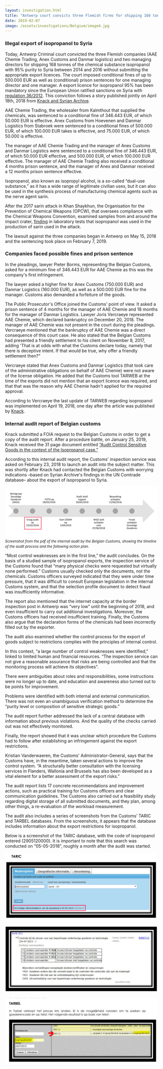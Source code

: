 ```yaml
---
layout: investigation.html
title: "Antwerp court convicts three Flemish firms for shipping 168 tonnes of isopropanol to Syria"
date: 2019-02-07
image: /assets/investigations/Belgium/image4.jpg
---
```


### Illegal export of isopropanol to Syria

Today, Antwerp Criminal court convicted the three Flemish companies (AAE Chemie Trading, Anex Customs and Danmar logistics) and two managing directors for shipping 168 tonnes of the chemical substance isopropanol with 95% purity to Syria between 2014 and 2016 without submitting the appropriate export licences. The court imposed conditional fines of up to 500.000 EUR as well as (conditional) prison sentences for one managing director and one manager. A export licence for isopropanol 95% has been mandatory since the European Union ratified sanctions on Syria with [regulation 36/2012](https://eur-lex.europa.eu/legal-content/EN/TXT/?qid=1493825060366&uri=CELEX:02012R0036-20170321). This conviction follows a story published jointly on April 18th, 2018 from [Knack and Syrian Archive](https://syrianarchive.org/en/investigations/belgium-isopropanol/).

AAE Chemie Trading, the wholesaler from Kalmthout that supplied the chemicals, was sentenced to a conditional fine of 346.443 EUR, of which 50.000 EUR is effective. Anex Customs from Hoevenen and Danmar Logistics from Stabroek were sentenced to a conditional fines of 500.000 EUR, of which 100.000 EUR takes is effective, and 75.000 EUR, of which 50.000 is effective.

The manager of AAE Chemie Trading and the manager of Anex Customs and Danmar Logistics were sentenced to a conditional fine of 346.443 EUR, of which 50.000 EUR effective, and 500.000 EUR, of which 100.000 EUR effective. The manager of AAE Chemie Trading also received a conditional 4 months prison sentence, and the manager of Anex and Danmar received a 12 months prison sentence effective.

Isopropanol, also known as isopropyl alcohol, is a so-called “dual-use substance,” as it has a wide range of legitimate civilian uses, but it can also be used in the synthesis process of manufacturing chemical agents such as the nerve agent sarin.

After the 2017 sarin attack in Khan Shaykhun, the Organisation for the Prevention of Chemical Weapons (OPCW), that oversees compliance with the Chemical Weapons Convention, examined samples from and around the impact crater, [finding](http://www.securitycouncilreport.org/atf/cf/%7b65BFCF9B-6D27-4E9C-8CD3-CF6E4FF96FF9%7d/s_2017_904.pdf) in laboratory tests that isopropanol was used in the production of sarin used in the attack.

The lawsuit against the three companies began in Antwerp on May 15, 2018 and the sentencing took place on February 7, 2019.  

### Companies faced possible fines and prison sentence

In the pleadings, lawyer Pieter Borms, representing the Belgian Customs, asked for a minimum fine of 346.443 EUR for AAE Chemie as this was the company's first infringement.

The lawyer asked a higher fine for Anex Customs (750.000 EUR) and Danmar Logistics (160.000 EUR), as well as a 500.000 EUR fine for the manager. Customs also demanded a forfeiture of the goods.

The Public Prosecutor's Office joined the Customs' point of view. It asked a prison sentence of 4 months for the manager of AAE Chemie and 18 months for the manager of Danmar Logistics.
Lawyer Joris Vercraeye represented AAE Chemie, which declared bankruptcy on December 20, 2018. The manager of AAE Chemie was not present in the court during the pleadings. Vercraeye mentioned that the bankruptcy of AAE Chemie was a direct consequence of this court case. He also stated that the Belgian Customs had presented a friendly settlement to his client on November 8, 2017, adding 'That is at odds with what the Customs declare today, namely that there is deceptive intent. If that would be true, why offer a friendly settlement then?"

Vercraeye stated that Anex Customs and Danmar Logistics (that took care of the administrative obligations on behalf of AAE Chemie) were not aware of the license obligation. He added that the Customs tool TARWEB at the time of the exports did not mention that an export licence was required, and that that was  the reason why AAE Chemie hadn't applied for the required approval.  

According to Vercraeye the last update of TARWEB regarding isopropanol was implemented on April 19, 2018, one day after the article was published by [Knack](https://m.knack.be/nieuws/belgie/isopropanol-schandaal-hoe-een-grondstof-voor-gifgas-door-de-handen-van-de-belgische-douane-glipte/article-longread-1097291.html).

### Internal audit report of Belgian customs

Knack submitted a FOIA request to the Belgian Customs in order to get a copy of the audit report. After a procedure battle, on January 25, 2019, Knack received the 31 page document entitled [“Audit Control Sensitive Goods in the context of the Isopropanol case.”](https://www.knack.be/nieuws/belgie/de-zaak-isopropanol-audit-hekelt-falende-douanecontrole/article-normal-1422901.html)

According to this internal audit report, the Customs' inspection service was asked on February 23, 2018 to launch an audit into the subject matter. This was shortly after Knack had contacted the Belgian Customs with worrying indications –based on Syrian Archive's findings in the UN Comtrade database– about the export of isopropanol to Syria.

![Internal audit](/assets/investigations/Belgium/image2.png)
<small>*Screenshot from the pdf of the internal audit by the Belgian Customs, showing the timeline of the audit process and the following action plan.*</small>

“Most control weaknesses are in the first line,” the audit concludes. On the basis of a studied sample of isopropanol exports, the inspection service of the Customs found that “many physical checks were requested but virtually none performed.” Customs usually checked only the documents, not the chemicals. Customs officers surveyed indicated that they were under time pressure, that it was difficult to consult European legislation in the internal Customs system, and that the selection profile document to detect fraud was insufficiently informative.

The report also mentioned that the internet capacity at the border inspection post in Antwerp was “very low” until the beginning of 2018, and even insufficient to carry out additional investigations. Moreover, the Customs officers had received insufficient training. Finally, the Customs also argue that the declaration forms of the chemicals had been incorrectly filled out by the exporter.

The audit also examined whether the control process for the export of goods subject to restrictions complies with the principles of internal control.

In this context, “a large number of control weaknesses were identified,” linked to limited human and financial resources. “The inspection service can not give a reasonable assurance that risks are being controlled and that the monitoring process will achieve its objectives”.

There were ambiguities about roles and responsibilities, some instructions were no longer up to date, and education and awareness also turned out to be points for improvement.

Problems were identified with both internal and external communication. There was not even an unambiguous verification method to determine the “purity level or composition of sensitive strategic goods.”

The audit report further addressed the lack of a central database with information about previous violations. And the quality of the checks carried out was not effectively monitored.

Finally, the report showed that it was unclear which procedure the Customs had to follow after establishing an infringement against the export restrictions.

Kristian Vanderwaeren, the Customs' Administrator-General, says that the Customs have, in the meantime, taken several actions to improve the control system. “A structurally better consultation with the licensing services in Flanders, Wallonia and Brussels has also been developed as a vital element for a better assessment of the export risks.”

The audit report lists 17 concrete recommendations and improvement actions, such as practical training for Customs officers and clear communication guidelines. The Customs also carried out a feasibility study regarding digital storage of all submitted documents, and they plan, among other things, a re-evaluation of the workload measurement.

The audit also includes a series of screenshots from the Customs’ TARIC and TARBEL databases. From the screenshots, it appears that the database includes information about the export restrictions for isopropanol.

Below is a screenshot of the TARIC database, with the code of isopropanol entered (2905120000). It is important to note that this search was conducted on “05-05-2018”, roughly a month after the audit was started.

![TARIC database](/assets/investigations/Belgium/image1.png)

![TARIC database](/assets/investigations/Belgium/image3.png)

![TARBEL database](/assets/investigations/Belgium/image5.png)

